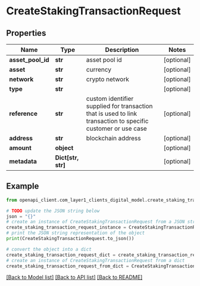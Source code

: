 # CreateStakingTransactionRequest


## Properties

Name | Type | Description | Notes
------------ | ------------- | ------------- | -------------
**asset_pool_id** | **str** | asset pool id | [optional] 
**asset** | **str** | currency | [optional] 
**network** | **str** | crypto network | [optional] 
**type** | **str** |  | [optional] 
**reference** | **str** | custom identifier supplied for transaction that is used to link transaction to specific customer or use case | [optional] 
**address** | **str** | blockchain address | [optional] 
**amount** | **object** |  | [optional] 
**metadata** | **Dict[str, str]** |  | [optional] 

## Example

```python
from openapi_client.com_layer1_clients_digital_model.create_staking_transaction_request import CreateStakingTransactionRequest

# TODO update the JSON string below
json = "{}"
# create an instance of CreateStakingTransactionRequest from a JSON string
create_staking_transaction_request_instance = CreateStakingTransactionRequest.from_json(json)
# print the JSON string representation of the object
print(CreateStakingTransactionRequest.to_json())

# convert the object into a dict
create_staking_transaction_request_dict = create_staking_transaction_request_instance.to_dict()
# create an instance of CreateStakingTransactionRequest from a dict
create_staking_transaction_request_from_dict = CreateStakingTransactionRequest.from_dict(create_staking_transaction_request_dict)
```
[[Back to Model list]](../README.md#documentation-for-models) [[Back to API list]](../README.md#documentation-for-api-endpoints) [[Back to README]](../README.md)


